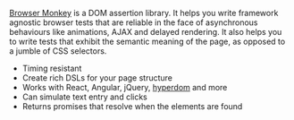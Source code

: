[Browser Monkey](https://github.com/featurist/browser-monkey) is a DOM assertion library. It helps you write framework agnostic browser tests that are reliable in the face of asynchronous behaviours like animations, AJAX and delayed rendering. It also helps you to write tests that exhibit the semantic meaning of the page, as opposed to a jumble of CSS selectors.

- Timing resistant
- Create rich DSLs for your page structure
- Works with React, Angular, jQuery, [hyperdom](../hyperdom/) and more
- Can simulate text entry and clicks
- Returns promises that resolve when the elements are found
